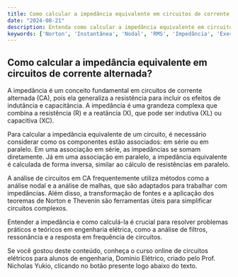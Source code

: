 ```yaml
---
title: Como calcular a impedância equivalente em circuitos de corrente alternada?
date: "2024-08-21"
description: Entenda como calcular a impedância equivalente em circuitos de corrente alternada, um conceito fundamental para a análise de circuitos elétricos.
keywords: ['Norton', 'Instantânea', 'Nodal', 'RMS', 'Impedância', 'Exercício', 'Associação']
---
```


## Como calcular a impedância equivalente em circuitos de corrente alternada?

A impedância é um conceito fundamental em circuitos de corrente alternada (CA), pois ela generaliza a resistência para incluir os efeitos de indutância e capacitância. A impedância é uma grandeza complexa que combina a resistência (R) e a reatância (X), que pode ser indutiva (XL) ou capacitiva (XC). 

Para calcular a impedância equivalente de um circuito, é necessário considerar como os componentes estão associados: em série ou em paralelo. Em uma associação em série, as impedâncias se somam diretamente. Já em uma associação em paralelo, a impedância equivalente é calculada de forma inversa, similar ao cálculo de resistências em paralelo.

A análise de circuitos em CA frequentemente utiliza métodos como a análise nodal e a análise de malhas, que são adaptados para trabalhar com impedâncias. Além disso, a transformação de fontes e a aplicação dos teoremas de Norton e Thevenin são ferramentas úteis para simplificar circuitos complexos.

Entender a impedância e como calculá-la é crucial para resolver problemas práticos e teóricos em engenharia elétrica, como a análise de filtros, ressonância e a resposta em frequência de circuitos.

Se você gostou deste conteúdo, conheça o curso online de circuitos elétricos para alunos de engenharia, Domínio Elétrico, criado pelo Prof. Nicholas Yukio, clicando no botão presente logo abaixo do texto.